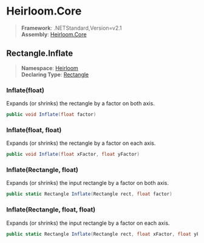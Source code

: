 # Heirloom.Core

> **Framework**: .NETStandard,Version=v2.1  
> **Assembly**: [Heirloom.Core][0]  

## Rectangle.Inflate

> **Namespace**: [Heirloom][0]  
> **Declaring Type**: [Rectangle][1]  

### Inflate(float)

Expands (or shrinks) the rectangle by a factor on both axis.

```cs
public void Inflate(float factor)
```

### Inflate(float, float)

Expands (or shrinks) the rectangle by a factor on each axis.

```cs
public void Inflate(float xFactor, float yFactor)
```

### Inflate(Rectangle, float)

Expands (or shrinks) the input rectangle by a factor on both axis.

```cs
public static Rectangle Inflate(Rectangle rect, float factor)
```

### Inflate(Rectangle, float, float)

Expands (or shrinks) the input rectangle by a factor on each axis.

```cs
public static Rectangle Inflate(Rectangle rect, float xFactor, float yFactor)
```

[0]: ../../../Heirloom.Core.md
[1]: ../Rectangle.md
